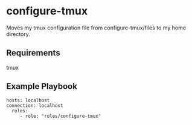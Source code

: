configure-tmux
=========

Moves my tmux configuration file from configure-tmux/files to my home directory.

Requirements
------------

tmux

Example Playbook
----------------
    hosts: localhost
    connection: localhost
      roles:
         - role: "roles/configure-tmux"
